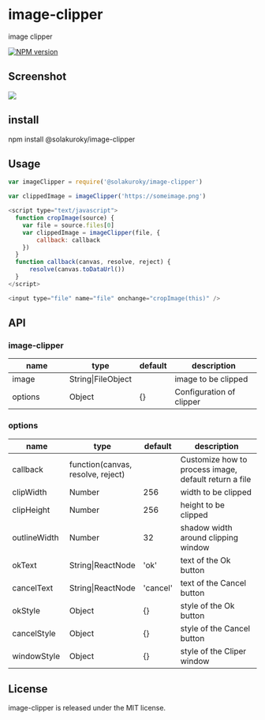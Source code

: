 # image-clipper
image clipper

[![NPM version][npm-image]][npm-url]

[npm-image]: https://img.shields.io/badge/npm-v0.0.1-blue.svg
[npm-url]: https://www.npmjs.com/package/@solakuroky/image-clipper
## Screenshot

<img src="https://user-images.githubusercontent.com/26639880/57443748-5d1c6380-7281-11e9-81b0-561073412597.png"/>

## install

npm install @solakuroky/image-clipper

## Usage

```javascript
var imageClipper = require('@solakuroky/image-clipper')

var clippedImage = imageClipper('https://someimage.png')

<script type="text/javascript">  
  function cropImage(source) {  
    var file = source.files[0]
    var clippedImage = imageClipper(file, {
        callback: callback
    })
  }
  function callback(canvas, resolve, reject) {
      resolve(canvas.toDataUrl())
  }
</script>  

<input type="file" name="file" onchange="cropImage(this)" />  

```

## API

### image-clipper


<table class="table table-bordered table-striped">
    <thead>
    <tr>
        <th style="width: 100px;">name</th>
        <th style="width: 50px;">type</th>
        <th>default</th>
        <th>description</th>
    </tr>
    </thead>
    <tbody>
      <tr>
          <td>image</td>
          <td>String|FileObject</td>
          <td></td>
          <td>image to be clipped</td>
      </tr>
      <tr>
          <td>options</td>
          <td>Object</td>
          <td>{}</td>
          <td>Configuration of clipper</td>
      </tr>
    </tbody>
</table>

### options


<table class="table table-bordered table-striped">
    <thead>
    <tr>
        <th style="width: 100px;">name</th>
        <th style="width: 50px;">type</th>
        <th>default</th>
        <th>description</th>
    </tr>
    </thead>
    <tbody>
      <tr>
          <td>callback</td>
          <td>function(canvas, resolve, reject)</td>
          <td></td>
          <td>Customize how to process image, default return a file</td>
      </tr>
      <tr>
          <td>clipWidth</td>
          <td>Number</td>
          <td>256</td>
          <td>width to be clipped</td>
      </tr>
      <tr>
          <td>clipHeight</td>
          <td>Number</td>
          <td>256</td>
          <td>height to be clipped</td>
      </tr>
      <tr>
          <td>outlineWidth</td>
          <td>Number</td>
          <td>32</td>
          <td>shadow width around clipping window</td>
      </tr>
      <tr>
          <td>okText</td>
          <td>String|ReactNode</td>
          <td>'ok'</td>
          <td>text of the Ok button</td>
      </tr>
      <tr>
          <td>cancelText</td>
          <td>String|ReactNode</td>
          <td>'cancel'</td>
          <td>text of the Cancel button</td>
      </tr>
      <tr>
          <td>okStyle</td>
          <td>Object</td>
          <td>{}</td>
          <td>style of the Ok button</td>
      </tr>
      <tr>
          <td>cancelStyle</td>
          <td>Object</td>
          <td>{}</td>
          <td>style of the Cancel button</td>
      </tr>
      <tr>
          <td>windowStyle</td>
          <td>Object</td>
          <td>{}</td>
          <td>style of the Cliper window</td>
      </tr>
    </tbody>
</table>

## License

image-clipper is released under the MIT license.
